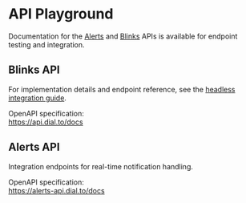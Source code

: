 # API Playground

Documentation for the [Alerts](../alerts) and [Blinks](../blinks) APIs is available for endpoint testing and integration.

## Blinks API

For implementation details and endpoint reference, see the [headless integration guide](../blinks/blinks-client/integrate/headless).

OpenAPI specification:  
https://api.dial.to/docs

## Alerts API

Integration endpoints for real-time notification handling.

OpenAPI specification:  
https://alerts-api.dial.to/docs
